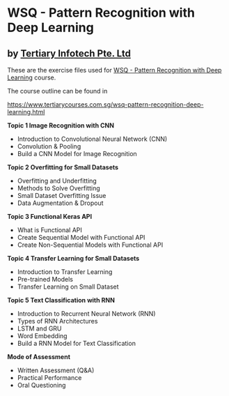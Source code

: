 # WSQ - Pattern Recognition with Deep Learning
## by [Tertiary Infotech Pte. Ltd](https://www.tertiarycourses.com.sg/)

These are the exercise files used for [WSQ - Pattern Recognition with Deep Learning](https://www.tertiarycourses.com.sg/wsq-pattern-recognition-deep-learning.html) course. 

The course outline can be found in 

https://www.tertiarycourses.com.sg/wsq-pattern-recognition-deep-learning.html

<p><strong>Topic 1 Image Recognition with CNN</strong></p>
<ul>
<li>Introduction to Convolutional Neural Network (CNN)</li>
<li>Convolution &amp; Pooling</li>
<li>Build a CNN Model for Image Recognition</li>
</ul>
<p><strong>Topic 2 Overfitting for Small Datasets</strong></p>
<ul>
<li>Overfitting and Underfitting</li>
<li>Methods to Solve Overfitting</li>
<li>Small Dataset Overfitting Issue</li>
<li>Data Augmentation &amp; Dropout</li>
</ul>
<p><strong>Topic 3 Functional Keras API</strong></p>
<ul>
<li>What is Functional API</li>
<li>Create Sequential Model with Functional API</li>
<li>Create Non-Sequential Models with Functional API</li>
</ul>
<p><strong>Topic 4 Transfer Learning for Small Datasets</strong></p>
<ul>
<li>Introduction to Transfer Learning</li>
<li>Pre-trained Models</li>
<li>Transfer Learning on Small Dataset</li>
</ul>
<p><strong>Topic 5 Text Classification with RNN</strong></p>
<ul>
<li>Introduction to Recurrent Neural Network (RNN)</li>
<li>Types of RNN Architectures</li>
<li>LSTM and GRU</li>
<li>Word Embedding</li>
<li>Build a RNN Model for Text Classification</li>
</ul>
<p><strong>Mode of Assessment</strong></p>
<ul>
<li>Written Assessment (Q&amp;A)</li>
<li>Practical Performance</li>
<li>Oral Questioning</li>
</ul>
